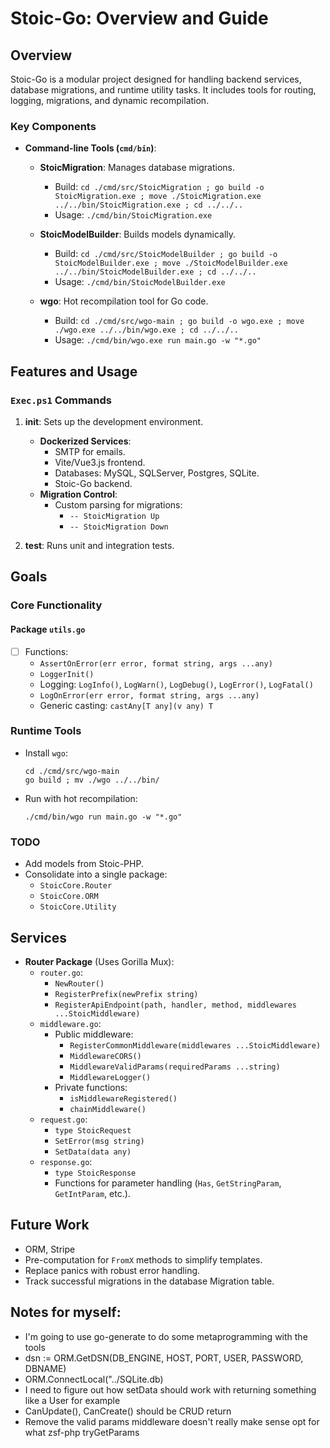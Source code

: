 # Stoic-Go: Overview and Guide  
  
## Overview  
  
Stoic-Go is a modular project designed for handling backend services, database migrations, and runtime utility tasks. It includes tools for routing, logging, migrations, and dynamic recompilation.  
  
### Key Components
- **Command-line Tools (`cmd/bin`)**:  
  - **StoicMigration**: Manages database migrations.
    - Build: `cd ./cmd/src/StoicMigration ; go build -o StoicMigration.exe ; move ./StoicMigration.exe ../../bin/StoicMigration.exe ; cd ../../..`
    - Usage: `./cmd/bin/StoicMigration.exe`

  - **StoicModelBuilder**: Builds models dynamically.
    - Build: `cd ./cmd/src/StoicModelBuilder ; go build -o StoicModelBuilder.exe ; move ./StoicModelBuilder.exe ../../bin/StoicModelBuilder.exe ; cd ../../..`
    - Usage: `./cmd/bin/StoicModelBuilder.exe`

  - **wgo**: Hot recompilation tool for Go code.  
    - Build: `cd ./cmd/src/wgo-main ; go build -o wgo.exe ; move ./wgo.exe ../../bin/wgo.exe ; cd ../../..`
    - Usage: `./cmd/bin/wgo.exe run main.go -w "*.go"`
  
## Features and Usage  
  
### `Exec.ps1` Commands  
1. **init**: Sets up the development environment.  
   - **Dockerized Services**:  
     - SMTP for emails.  
     - Vite/Vue3.js frontend.  
     - Databases: MySQL, SQLServer, Postgres, SQLite.  
     - Stoic-Go backend.  
   - **Migration Control**:
     - Custom parsing for migrations:  
       - `-- StoicMigration Up`  
       - `-- StoicMigration Down`
  
2. **test**: Runs unit and integration tests.  
  
## Goals  
  
### Core Functionality
  
#### Package `utils.go`  
- [ ] Functions:  
  - `AssertOnError(err error, format string, args ...any)`  
  - `LoggerInit()`  
  - Logging: `LogInfo()`, `LogWarn()`, `LogDebug()`, `LogError()`, `LogFatal()`  
  - `LogOnError(err error, format string, args ...any)`  
  - Generic casting: `castAny[T any](v any) T`  
  
### Runtime Tools  
  
- Install `wgo`:  
  ```  
  cd ./cmd/src/wgo-main  
  go build ; mv ./wgo ../../bin/
  ```  
- Run with hot recompilation:  
  ```  
  ./cmd/bin/wgo run main.go -w "*.go"  
  ```  
  
### TODO  
- Add models from Stoic-PHP.  
- Consolidate into a single package:  
  - `StoicCore.Router`  
  - `StoicCore.ORM`  
  - `StoicCore.Utility`  
  
## Services  
  
- **Router Package** (Uses Gorilla Mux):  
  - `router.go`:  
    - `NewRouter()`  
    - `RegisterPrefix(newPrefix string)`  
    - `RegisterApiEndpoint(path, handler, method, middlewares ...StoicMiddleware)`  
  - `middleware.go`:  
    - Public middleware:  
      - `RegisterCommonMiddleware(middlewares ...StoicMiddleware)`  
      - `MiddlewareCORS()`  
      - `MiddlewareValidParams(requiredParams ...string)`  
      - `MiddlewareLogger()`  
    - Private functions:  
      - `isMiddlewareRegistered()`  
      - `chainMiddleware()`  
  - `request.go`:  
    - `type StoicRequest`  
    - `SetError(msg string)`  
    - `SetData(data any)`  
  - `response.go`:  
    - `type StoicResponse`  
    - Functions for parameter handling (`Has`, `GetStringParam`, `GetIntParam`, etc.).  
  
## Future Work  
- ORM, Stripe
- Pre-computation for `FromX` methods to simplify templates.  
- Replace panics with robust error handling. 
- Track successful migrations in the database Migration table.

## Notes for myself:
- I'm going to use go-generate to do some metaprogramming with the tools
- dsn := ORM.GetDSN(DB_ENGINE, HOST, PORT, USER, PASSWORD, DBNAME)
- ORM.ConnectLocal("../SQLite.db)
- I need to figure out how setData should work with returning something like a User for example
- CanUpdate(), CanCreate() should be CRUD return
- Remove the valid params middleware doesn't really make sense opt for what zsf-php tryGetParams
